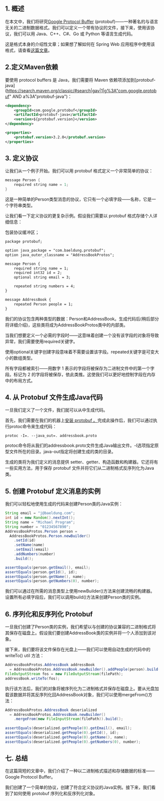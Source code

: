 ## 1. 概述

在本文中，我们将研究[Google Protocol Buffer](https://developers.google.com/protocol-buffers/) (protobuf)——一种著名的与语言无关的二进制数据格式。我们可以定义一个带有协议的文件，接下来，使用该协议，我们可以用 Java、C++、C#、Go 或 Python 等语言生成代码。

这是格式本身的介绍性文章；如果想了解如何在 Spring Web 应用程序中使用该格式，请查看[这篇文章](https://www.baeldung.com/spring-rest-api-with-protocol-buffers)。

## 2.定义Maven依赖

要使用 protocol buffers 是 Java，我们需要将 Maven 依赖项添加到[protobuf-java](https://search.maven.org/classic/#search|gav|1|g%3A"com.google.protobuf" AND a%3A"protobuf-java")：

```xml
<dependency>
    <groupId>com.google.protobuf</groupId>
    <artifactId>protobuf-java</artifactId>
    <version>${protobuf.version}</version>
</dependency>

<properties>
    <protobuf.version>3.2.0</protobuf.version>
</properties>
```

## 3. 定义协议

让我们从一个例子开始。我们可以用 protobuf 格式定义一个非常简单的协议：

```java
message Person {
    required string name = 1;
}
```

这是一种简单的Person类型消息的协议，它只有一个必填字段——名称，它是一个字符串类型。

让我们看一下定义协议的更复杂示例。假设我们需要以 protobuf 格式存储个人详细信息：

包装协议缓冲区；

```xml
package protobuf;

option java_package = "com.baeldung.protobuf";
option java_outer_classname = "AddressBookProtos";

message Person {
    required string name = 1;
    required int32 id = 2;
    optional string email = 3;

    repeated string numbers = 4;
}

message AddressBook {
    repeated Person people = 1;
}
```

我们的协议包含两种类型的数据：Person和AddressBook。生成代码后(稍后部分将详细介绍)，这些类将成为AddressBookProtos类中的内部类。

当我们想要定义一个必需的字段时——这意味着创建一个没有该字段的对象将导致异常，我们需要使用required关键字。

使用optional关键字创建字段意味着不需要设置该字段。repeated关键字是可变大小的数组类型。

所有字段都被索引——用数字 1 表示的字段将被保存为二进制文件中的第一个字段。标记为 2 的字段将被保存，依此类推。这使我们可以更好地控制字段在内存中的布局方式。

## 4. 从 Protobuf 文件生成Java代码

一旦我们定义了一个文件，我们就可以从中生成代码。

首先，我们需要在我们的机器上[安装 protobuf 。](https://github.com/google/protobuf/releases)完成此操作后，我们可以通过执行protoc命令来生成代码：

```shell
protoc -I=. --java_out=. addressbook.proto
```

protoc命令将从我们的addressbook.proto文件生成Java输出文件。-I选项指定原型文件所在的目录。java-out指定将创建生成的类的目录。

生成的类将为我们定义的消息提供 setter、getter、构造函数和构建器。它还将有一些实用方法，用于保存 protobuf 文件并将它们从二进制格式反序列化为Java类。

## 5. 创建 Protobuf 定义消息的实例

我们可以轻松地使用生成的代码来创建Person类的Java实例：

```java
String email = "j@baeldung.com";
int id = new Random().nextInt();
String name = "Michael Program";
String number = "01234567890";
AddressBookProtos.Person person =
  AddressBookProtos.Person.newBuilder()
    .setId(id)
    .setName(name)
    .setEmail(email)
    .addNumbers(number)
    .build();

assertEquals(person.getEmail(), email);
assertEquals(person.getId(), id);
assertEquals(person.getName(), name);
assertEquals(person.getNumbers(0), number);
```

我们可以通过在所需的消息类型上使用newBuilder()方法来创建流畅的构建器。设置所有必填字段后，我们可以调用build()方法来创建Person类的实例。

## 6. 序列化和反序列化 Protobuf

一旦我们创建了Person类的实例，我们希望以与创建的协议兼容的二进制格式将其保存在磁盘上。假设我们要创建AddressBook类的实例并将一个人添加到该对象。

接下来，我们要将该文件保存在光盘上——我们可以使用自动生成的代码中的writeTo() util 方法：

```java
AddressBookProtos.AddressBook addressBook 
  = AddressBookProtos.AddressBook.newBuilder().addPeople(person).build();
FileOutputStream fos = new FileOutputStream(filePath);
addressBook.writeTo(fos);
```

执行该方法后，我们的对象将被序列化为二进制格式并保存在磁盘上。要从光盘加载该数据并将其反序列化回AddressBook对象，我们可以使用mergeFrom()方法：

```java
AddressBookProtos.AddressBook deserialized
  = AddressBookProtos.AddressBook.newBuilder()
    .mergeFrom(new FileInputStream(filePath)).build();
 
assertEquals(deserialized.getPeople(0).getEmail(), email);
assertEquals(deserialized.getPeople(0).getId(), id);
assertEquals(deserialized.getPeople(0).getName(), name);
assertEquals(deserialized.getPeople(0).getNumbers(0), number);
```

## 七. 总结

在这篇简短的文章中，我们介绍了一种以二进制格式描述和存储数据的标准——Google Protocol Buffer。

我们创建了一个简单的协议，创建了符合定义协议的Java实例。接下来，我们看到了如何使用 protobuf 序列化和反序列化对象。
